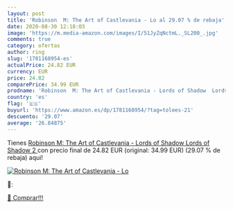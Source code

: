 ```yaml
---
layout: post
title: 'Robinson  M: The Art of Castlevania - Lo al 29.07 % de rebaja'
date: 2020-08-30 12:18:03
image: 'https://m.media-amazon.com/images/I/51JyZqNctmL._SL200_.jpg'
comments: true
category: ofertas
author: ring
slug: '1781168954-es'
actualPrice: 24.82 EUR
currency: EUR
price: 24.82
comparePrice: 34.99 EUR
prodname: 'Robinson  M: The Art of Castlevania - Lords of Shadow  Lords of Shadow 2 '
country: 'es'
flag: '🇪🇸'
buyurl: 'https://www.amazon.es/dp/1781168954/?tag=tolees-21'
descuento: '29.07'
average: '26.84875'
---
```


Tienes [Robinson  M: The Art of Castlevania - Lords of Shadow  Lords of Shadow 2 ](https://www.amazon.es/dp/1781168954/?tag=tolees-21) con precio final de  24.82 EUR (original: 34.99 EUR) (29.07 %  de rebaja) aqui!

[![Robinson  M: The Art of Castlevania - Lo](https://m.media-amazon.com/images/I/51JyZqNctmL._SL200_.jpg)](https://www.amazon.es/dp/1781168954/?tag=tolees-21)

🔎:


[🛒 Comprar!!!](https://www.amazon.es/dp/1781168954/?tag=tolees-21)
